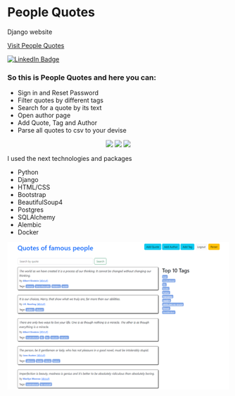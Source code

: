# People Quotes
Django website

<a href="https://quotes-to-scrape.fly.dev/">Visit People Quotes</a>

<a href="https://www.linkedin.com/in/andrii-svitelskyi-2a4775262/"><img src="https://img.shields.io/badge/LinkedIn-blue?style=for-the-badge&logo=linkedin&logoColor=white" alt="LinkedIn Badge"/></a>

<h3>So this is People Quotes and here you can:</h3>
<ul>
  <li>Sign in and Reset Password</li>
  <li>Filter quotes by different tags</li>
  <li>Search for a quote by its text</li>
   <li>Open author page</li>
  <li>Add Quote, Tag and Author</li>
  <li>Parse all quotes to csv to your devise</li>

</ul>  
<p align="center">
  <img src="https://skillicons.dev/icons?i=py,django,html,css" />
  <img src="https://skillicons.dev/icons?i=postgres" />
  <img src="https://skillicons.dev/icons?i=docker,git" />
</p>

I used the next technologies and packages
<ul>
  <li>Python</li>
  <li>Django</li>
  <li>HTML/CSS</li>
  <li>Bootstrap</li>
  <li>BeautifulSoup4</li>
  <li>Postgres</li>
  <li>SQLAlchemy</li>
  <li>Alembic</li>
  <li>Docker</li>
</ul>  

![plot](site_view/main.png)
